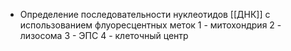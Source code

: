 - Определение последовательности нуклеотидов [[ДНК]] с использованием флуоресцентных меток
1 - митохондрия
2 - лизосома
3 - ЭПС
4 - клеточный центр